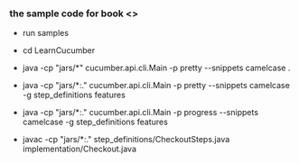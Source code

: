 ### the sample code for book <<The cucumber for java book>>

* run samples
* cd LearnCucumber
* java -cp "jars/*" cucumber.api.cli.Main -p pretty --snippets camelcase .
* java -cp "jars/*:." cucumber.api.cli.Main -p pretty --snippets camelcase -g step_definitions features
* java -cp "jars/*:." cucumber.api.cli.Main -p progress --snippets camelcase -g step_definitions features

* javac -cp "jars/*:." step_definitions/CheckoutSteps.java implementation/Checkout.java
